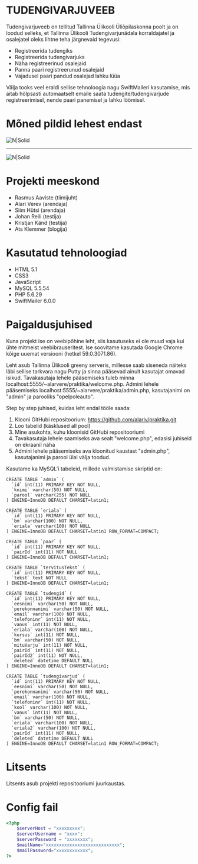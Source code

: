 # TUDENGIVARJUVEEB



Tudengivarjuveeb on tellitud Tallinna Ülikooli Üliõpilaskonna poolt ja on loodud selleks, et Tallinna Ülikooli Tudengivarjunädala korraldajatel ja osalejatel oleks lihtne teha järgnevaid tegevusi:

  - Registreerida tudengiks
  - Registreerida tudengivarjuks
  - Näha registreerinud osalejaid
  - Panna paari registreerunud osalejaid
  - Vajadusel paari pandud osalejad lahku lüüa
  
Välja tooks veel eraldi sellise tehnoloogia nagu SwiftMaileri kasutamise, mis aitab hõlpsasti automaatselt emaile saata tudengite/tudengivarjude registreerimisel, nende paari panemisel ja lahku löömisel.

# Mõned pildid lehest endast

![N|Solid](https://www.upload.ee/image/7119897/leht3.png)
_________________________________________________________
![N|Solid](https://www.upload.ee/image/7119906/leht4.png)


# Projekti meeskond
  - Rasmus Aaviste (tiimijuht)
  - Alari Verev (arendaja)
  - Siim Hütsi (arendaja)
  - Johan Reili (testija)
  - Kristjan Känd (testija)
  - Ats Klemmer (blogija)

# Kasutatud tehnoloogiad
- HTML 5.1
- CSS3
- JavaScript
- MySQL 5.5.54
- PHP 5.6.29
- SwiftMailer 6.0.0

# Paigaldusjuhised

Kuna projekt ise on veebipõhine leht, siis kasutuseks ei ole muud vaja kui ühte mitmeist veebibrauseritest. Ise soovitame kasutada Google Chrome kõige uuemat versiooni (hetkel 59.0.3071.86).

Leht asub Tallinna Ülikooli greeny serveris, millesse saab siseneda näiteks läbi sellise tarkvara nagu Putty ja sinna pääsevad ainult kasutajat omavad isikud. Tavakasutaja lehele pääsemiseks tuleb minna localhost:5555/~alarvere/praktika/welcome.php. Admini lehele pääsemiseks localhost:5555/~alarvere/praktika/admin.php, kasutajanimi on "admin" ja parooliks "opelpoleauto".

Step by step juhised, kuidas leht endal tööle saada:
1) Klooni GitHubi repositoorium: https://github.com/alariv/praktika.git
2) Loo tabelid (käsklused all pool)
3) Mine asukohta, kuhu kloonisid GitHubi repositooriumi
4) Tavakasutaja lehele saamiseks ava sealt "welcome.php", edasisi juhiseid on ekraanil näha
5) Admini lehele pääsemiseks ava kloonitud kaustast "admin.php", kasutajanimi ja parool ülal välja toodud.

Kasutame ka MySQL'i tabeleid, millede valmistamise skriptid on:
```
CREATE TABLE `admin` (
  `id` int(11) PRIMARY KEY NOT NULL,
  `knimi` varchar(50) NOT NULL,
  `parool` varchar(255) NOT NULL
) ENGINE=InnoDB DEFAULT CHARSET=latin1;

CREATE TABLE `eriala` (
  `id` int(11) PRIMARY KEY NOT NULL,
  `bm` varchar(100) NOT NULL,
  `eriala` varchar(100) NOT NULL
) ENGINE=InnoDB DEFAULT CHARSET=latin1 ROW_FORMAT=COMPACT;

CREATE TABLE `paar` (
  `id` int(11) PRIMARY KEY NOT NULL,
  `pairId` int(11) NOT NULL
) ENGINE=InnoDB DEFAULT CHARSET=latin1;

CREATE TABLE `tervitusTekst` (
  `id` int(11) PRIMARY KEY NOT NULL,
  `tekst` text NOT NULL
) ENGINE=InnoDB DEFAULT CHARSET=latin1;

CREATE TABLE `tudengid` (
  `id` int(11) PRIMARY KEY NOT NULL,
  `eesnimi` varchar(50) NOT NULL,
  `perekonnanimi` varchar(50) NOT NULL,
  `email` varchar(100) NOT NULL,
  `telefoninr` int(11) NOT NULL,
  `vanus` int(11) NOT NULL,
  `eriala` varchar(100) NOT NULL,
  `kursus` int(11) NOT NULL,
  `bm` varchar(50) NOT NULL,
  `mituVarju` int(11) NOT NULL,
  `pairId` int(11) NOT NULL,
  `pairId2` int(11) NOT NULL,
  `deleted` datetime DEFAULT NULL
) ENGINE=InnoDB DEFAULT CHARSET=latin1;

CREATE TABLE `tudengivarjud` (
  `id` int(11) PRIMARY KEY NOT NULL,
  `eesnimi` varchar(50) NOT NULL,
  `perekonnanimi` varchar(50) NOT NULL,
  `email` varchar(100) NOT NULL,
  `telefoninr` int(11) NOT NULL,
  `kool` varchar(100) NOT NULL,
  `vanus` int(11) NOT NULL,
  `bm` varchar(50) NOT NULL,
  `eriala` varchar(100) NOT NULL,
  `eriala2` varchar(100) NOT NULL,
  `pairId` int(11) NOT NULL,
  `deleted` datetime DEFAULT NULL
) ENGINE=InnoDB DEFAULT CHARSET=latin1 ROW_FORMAT=COMPACT;
```

# Litsents

Litsents asub projekti repositooriumi juurkaustas.

# Config fail

```php
<?php
	$serverHost = "xxxxxxxxx";
	$serverUsername = "xxxx";
	$serverPassword = "xxxxxxxx";
	$mailName="xxxxxxxxxxxxxxxxxxxxxxxxxxxx";
	$mailPassword="xxxxxxxxxxxx";
?>